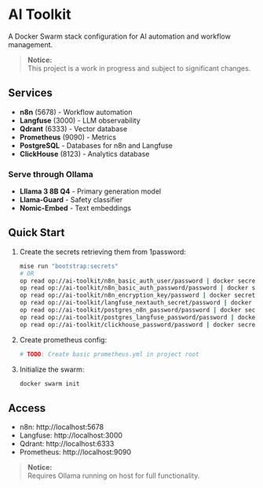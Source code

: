 # AI Toolkit

A Docker Swarm stack configuration for AI automation and workflow management.

> **Notice:**  
> This project is a work in progress and subject to significant changes.

## Services

- **n8n** (5678) - Workflow automation
- **Langfuse** (3000) - LLM observability  
- **Qdrant** (6333) - Vector database
- **Prometheus** (9090) - Metrics
- **PostgreSQL** - Databases for n8n and Langfuse
- **ClickHouse** (8123) - Analytics database

### Serve through Ollama
- **Lllama 3 8B Q4** - Primary generation model
- **Llama-Guard** - Safety classifier
- **Nomic-Embed** - Text embeddings

## Quick Start

1. Create the secrets retrieving them from 1password:
   ```bash
   mise run "bootstrap:secrets"
   # OR
   op read op://ai-toolkit/n8n_basic_auth_user/password | docker secret create n8n_basic_auth_user -
   op read op://ai-toolkit/n8n_basic_auth_password/password | docker secret create n8n_basic_auth_password -
   op read op://ai-toolkit/n8n_encryption_key/password | docker secret create n8n_encryption_key -
   op read op://ai-toolkit/langfuse_nextauth_secret/password | docker secret create langfuse_nextauth_secret -
   op read op://ai-toolkit/postgres_n8n_password/password | docker secret create postgres_n8n_password -
   op read op://ai-toolkit/postgres_langfuse_password/password | docker secret create postgres_langfuse_password -
   op read op://ai-toolkit/clickhouse_password/password | docker secret create clickhouse_password -
   ```

2. Create prometheus config:
   ```yaml
   # TODO: Create basic prometheus.yml in project root
   ```

3. Initialize the swarm: 
   ```bash
   docker swarm init
   ```

## Access

- n8n: http://localhost:5678
- Langfuse: http://localhost:3000  
- Qdrant: http://localhost:6333
- Prometheus: http://localhost:9090

> **Notice:**  
> Requires Ollama running on host for full functionality.

